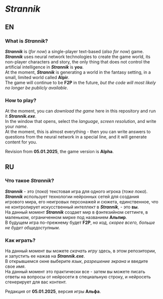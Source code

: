 # *Strannik*
## EN
### What is *Strannik*?
***Strannik*** is (*for now*) a single-player text-based (*also for now*) game.  
***Strannik*** uses neural network technologies to create the game world, its non-player characters and story, the only thing that does not control the artificial intelligence in ***Strannik*** is **you**.  
At the moment, ***Strannik*** is generating a world in the fantasy setting, in a small, limited world called **Alpir**.  
The game will continue to be **F2P** in the future, *but the code will most likely no longer be publicly available*.  
### How to play?
At the moment, you can *download the game* here in this repository and run it ***Strannik.exe***.  
In the window that opens, select the *language*, *screen resolution*, and write your *name*.  
At the moment, this is almost everything - then you can write answers to questions from the neural network in a special line, and it will generate content for you.  

Revision from **05.01.2025**, the game version is **Alpha**.
## RU
### Что такое *Strannik*?
***Strannik*** - это (*пока*) текстовая игра для одного игрока (*тоже пока*).  
***Strannik*** использует технологии нейронных сетей для создания игрового мира, его неигровых персонажей и сюжета, единственное, что не контролирует искусственный интеллект в ***Strannik***, - это **вы**.  
На данный момент ***Strannik*** создает мир в фэнтезийном сеттинге, в маленьком, ограниченном мирке под названием **Альпир**.  
В будущем игра по-прежнему будет **F2P**, *но код, скорее всего, больше не будет общедоступным*.  
### Как играть?
На данный момент вы можете *скачать игру* здесь, в этом репозитории, и запустить ее нажав на ***Strannik.exe***.  
В открывшемся окне выберите *язык*, *разрешение экрана* и введите свое *имя*.  
На данный момент это практически все - затем вы можете писать ответы на вопросы от нейросети в специальную строку, и нейросеть сгенерирует для вас контент.  

Редакция от **05.01.2025**, версия игры **Альфа**.
